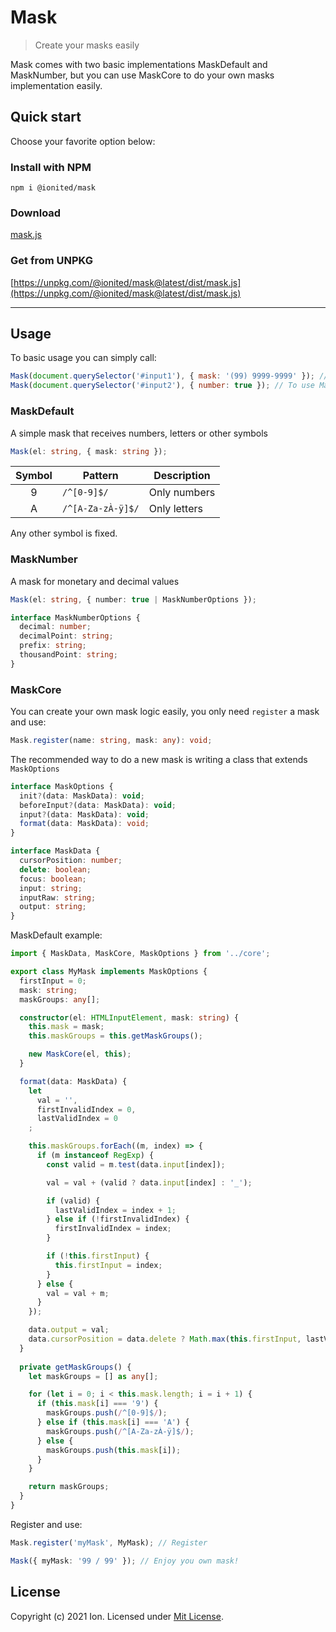 # Mask

> Create your masks easily

Mask comes with two basic implementations MaskDefault and MaskNumber, but you can use MaskCore to do your own masks implementation easily.

## Quick start

Choose your favorite option below:

### Install with NPM

```
npm i @ionited/mask
```

### Download

[mask.js](dist/mask.js)

### Get from UNPKG

[https://unpkg.com/@ionited/mask@latest/dist/mask.js](https://unpkg.com/@ionited/mask@latest/dist/mask.js)

---

## Usage

To basic usage you can simply call:

```js
Mask(document.querySelector('#input1'), { mask: '(99) 9999-9999' }); // To use MaskDefault
Mask(document.querySelector('#input2'), { number: true }); // To use MaskNumber
```

### MaskDefault

A simple mask that receives numbers, letters or other symbols

```ts
Mask(el: string, { mask: string });
```

| Symbol   | Pattern          | Description
|:--------:|------------------|-------------
| 9        | `/^[0-9]$/`      | Only numbers
| A        | `/^[A-Za-zÀ-ÿ]$/`| Only letters

Any other symbol is fixed.

### MaskNumber

A mask for monetary and decimal values

```ts
Mask(el: string, { number: true | MaskNumberOptions });

interface MaskNumberOptions {
  decimal: number;
  decimalPoint: string;
  prefix: string;
  thousandPoint: string;
}
```

### MaskCore

You can create your own mask logic easily, you only need `register` a mask and use:

```ts
Mask.register(name: string, mask: any): void;
```

The recommended way to do a new mask is writing a class that extends `MaskOptions`

```ts
interface MaskOptions {
  init?(data: MaskData): void;
  beforeInput?(data: MaskData): void;
  input?(data: MaskData): void;
  format(data: MaskData): void;
}

interface MaskData {
  cursorPosition: number;
  delete: boolean;
  focus: boolean;
  input: string;
  inputRaw: string;
  output: string;
}
```

MaskDefault example:

```ts
import { MaskData, MaskCore, MaskOptions } from '../core';

export class MyMask implements MaskOptions {
  firstInput = 0;
  mask: string;
  maskGroups: any[];

  constructor(el: HTMLInputElement, mask: string) {
    this.mask = mask;
    this.maskGroups = this.getMaskGroups();

    new MaskCore(el, this);
  }

  format(data: MaskData) {
    let 
      val = '',
      firstInvalidIndex = 0,
      lastValidIndex = 0
    ;

    this.maskGroups.forEach((m, index) => {
      if (m instanceof RegExp) {
        const valid = m.test(data.input[index]);

        val = val + (valid ? data.input[index] : '_');

        if (valid) {
          lastValidIndex = index + 1;
        } else if (!firstInvalidIndex) {
          firstInvalidIndex = index;
        }

        if (!this.firstInput) {
          this.firstInput = index; 
        }
      } else {
        val = val + m;
      }
    });

    data.output = val;
    data.cursorPosition = data.delete ? Math.max(this.firstInput, lastValidIndex) : Math.max(firstInvalidIndex, lastValidIndex);
  }
  
  private getMaskGroups() {
    let maskGroups = [] as any[];

    for (let i = 0; i < this.mask.length; i = i + 1) {
      if (this.mask[i] === '9') {
        maskGroups.push(/^[0-9]$/);
      } else if (this.mask[i] === 'A') {
        maskGroups.push(/^[A-Za-zÀ-ÿ]$/);
      } else {
        maskGroups.push(this.mask[i]);
      }
    }

    return maskGroups;
  }
}
```

Register and use:

```ts
Mask.register('myMask', MyMask); // Register

Mask({ myMask: '99 / 99' }); // Enjoy you own mask!
```

## License

Copyright (c) 2021 Ion. Licensed under [Mit License](LICENSE).
